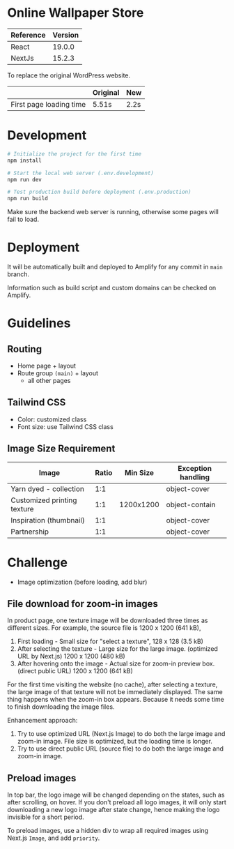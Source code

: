 # Online Wallpaper Store

| Reference | Version |
|-----------|---------|
| React     | 19.0.0  |
| NextJs    | 15.2.3  |

To replace the original WordPress website.

|                         | Original | New   |
|-------------------------|----------|-------|
| First page loading time | 5.51s    | 2.2s  |

# Development

```sh
# Initialize the project for the first time
npm install

# Start the local web server (.env.development)
npm run dev

# Test production build before deployment (.env.production)
npm run build
```

Make sure the backend web server is running, otherwise some pages will fail to load.

# Deployment

It will be automatically built and deployed to Amplify for any commit in `main` branch.

Information such as build script and custom domains can be checked on Amplify.

# Guidelines

## Routing

- Home page + layout
- Route group `(main)` + layout
  - all other pages

## Tailwind CSS

- Color: customized class
- Font size: use Tailwind CSS class

## Image Size Requirement

| Image                       | Ratio | Min Size  | Exception handling |
|-----------------------------|-------|-----------|--------------------|
| Yarn dyed - collection      | 1:1   |           | object-cover       |
| Customized printing texture | 1:1   | 1200x1200 | object-contain     |
| Inspiration (thumbnail)     | 1:1   |           | object-cover       |
| Partnership                 | 1:1   |           | object-cover       |

# Challenge

- Image optimization (before loading, add blur)

## File download for zoom-in images

In product page, one texture image will be downloaded three times as different sizes. For example, the source file is 1200 x 1200 (641 kB),

1. First loading - Small size for "select a texture", 128 x 128 (3.5 kB)
2. After selecting the texture - Large size for the large image. (optimized URL by Next.js) 1200 x 1200 (480 kB)
3. After hovering onto the image - Actual size for zoom-in preview box. (direct public URL) 1200 x 1200 (641 kB)

For the first time visiting the website (no cache), after selecting a texture, the large image of that texture will not be immediately displayed. The same thing happens when the zoom-in box appears. Because it needs some time to finish downloading the image files.

Enhancement approach:

1. Try to use optimized URL (Next.js Image) to do both the large image and zoom-in image. File size is optimized, but the loading time is longer.
2. Try to use direct public URL (source file) to do both the large image and zoom-in image.

## Preload images

In top bar, the logo image will be changed depending on the states, such as after scrolling, on hover. If you don't preload all logo images, it will only start downloading a new logo image after state change, hence making the logo invisible for a short period.

To preload images, use a hidden div to wrap all required images using Next.js `Image`, and add `priority`.
